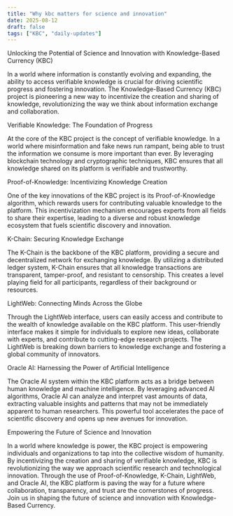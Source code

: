 ```yaml
---
title: "Why kbc matters for science and innovation"
date: 2025-08-12
draft: false
tags: ["KBC", "daily-updates"]
---
```


Unlocking the Potential of Science and Innovation with Knowledge-Based Currency (KBC)

In a world where information is constantly evolving and expanding, the ability to access verifiable knowledge is crucial for driving scientific progress and fostering innovation. The Knowledge-Based Currency (KBC) project is pioneering a new way to incentivize the creation and sharing of knowledge, revolutionizing the way we think about information exchange and collaboration.

Verifiable Knowledge: The Foundation of Progress

At the core of the KBC project is the concept of verifiable knowledge. In a world where misinformation and fake news run rampant, being able to trust the information we consume is more important than ever. By leveraging blockchain technology and cryptographic techniques, KBC ensures that all knowledge shared on its platform is verifiable and trustworthy.

Proof-of-Knowledge: Incentivizing Knowledge Creation

One of the key innovations of the KBC project is its Proof-of-Knowledge algorithm, which rewards users for contributing valuable knowledge to the platform. This incentivization mechanism encourages experts from all fields to share their expertise, leading to a diverse and robust knowledge ecosystem that fuels scientific discovery and innovation.

K-Chain: Securing Knowledge Exchange

The K-Chain is the backbone of the KBC platform, providing a secure and decentralized network for exchanging knowledge. By utilizing a distributed ledger system, K-Chain ensures that all knowledge transactions are transparent, tamper-proof, and resistant to censorship. This creates a level playing field for all participants, regardless of their background or resources.

LightWeb: Connecting Minds Across the Globe

Through the LightWeb interface, users can easily access and contribute to the wealth of knowledge available on the KBC platform. This user-friendly interface makes it simple for individuals to explore new ideas, collaborate with experts, and contribute to cutting-edge research projects. The LightWeb is breaking down barriers to knowledge exchange and fostering a global community of innovators.

Oracle AI: Harnessing the Power of Artificial Intelligence

The Oracle AI system within the KBC platform acts as a bridge between human knowledge and machine intelligence. By leveraging advanced AI algorithms, Oracle AI can analyze and interpret vast amounts of data, extracting valuable insights and patterns that may not be immediately apparent to human researchers. This powerful tool accelerates the pace of scientific discovery and opens up new avenues for innovation.

Empowering the Future of Science and Innovation

In a world where knowledge is power, the KBC project is empowering individuals and organizations to tap into the collective wisdom of humanity. By incentivizing the creation and sharing of verifiable knowledge, KBC is revolutionizing the way we approach scientific research and technological innovation. Through the use of Proof-of-Knowledge, K-Chain, LightWeb, and Oracle AI, the KBC platform is paving the way for a future where collaboration, transparency, and trust are the cornerstones of progress. Join us in shaping the future of science and innovation with Knowledge-Based Currency.
